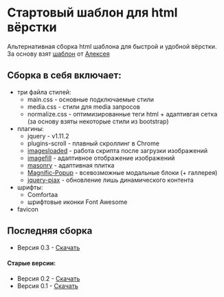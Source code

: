 Стартовый шаблон для html вёрстки
=
Альтернативная сборка html шаблона для быстрой и удобной вёрстки. За основу взят [шаблон](https://github.com/agragregra/start_html) от [Алексея](https://github.com/agragregra)

## Сборка в себя включает: 
- три файла стилей:
  - main.css - основные подключаемые стили
  - media.css - стили для media запросов 
  - normalize.css - оптимизированные теги html + адаптивгая сетка (за основу взяты некоторые стили из bootstrap)
- плагины:
  - jquery - v1.11.2
  - plugins-scroll - плавный скроллинг в Chrome
  - [imagesloaded](http://imagesloaded.desandro.com/) - работа скрипта после загрузки изображений
  - [imagefill](http://johnpolacek.github.io/imagefill.js/) - адаптивное отображение изображений
  - [masonry](http://masonry.desandro.com/) - адаптивная плитка 
  - [Magnific-Popup](http://dimsemenov.com/plugins/magnific-popup/) - всевозможные модальные блоки (+ галлерея)
  - [jquery-pjax](https://github.com/defunkt/jquery-pjax) - обновление лишь динамического контента
- шрифты:
  - Comfortaa
  - шрифтовые иконки Font Awesome
- favicon

## Последняя сборка
* Версия 0.3 - [Скачать](https://github.com/Web-Usov/start_html/archive/v0.3.zip)

#### Старые версии:
* Версия 0.2 - [Скачать](https://github.com/Web-Usov/start_html/archive/v0.2.zip)
* Версия 0.1 - [Скачать](https://github.com/Web-Usov/start_html/archive/v0.1.zip)